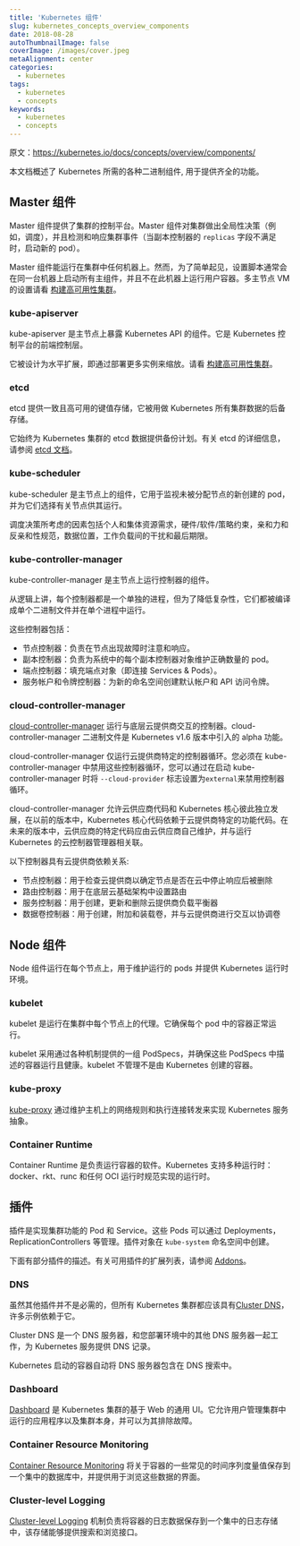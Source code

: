 ```yaml
---
title: 'Kubernetes 组件'
slug: kubernetes_concepts_overview_components
date: 2018-08-28
autoThumbnailImage: false
coverImage: /images/cover.jpeg
metaAlignment: center
categories:
  - kubernetes
tags:
  - kubernetes
  - concepts
keywords:
  - kubernetes
  - concepts
---
```


原文：https://kubernetes.io/docs/concepts/overview/components/

本文档概述了 Kubernetes 所需的各种二进制组件, 用于提供齐全的功能。

<!--more-->

## Master 组件

Master 组件提供了集群的控制平台。Master 组件对集群做出全局性决策（例如，调度），并且检测和响应集群事件（当副本控制器的 `replicas` 字段不满足时，启动新的 pod）。

Master 组件能运行在集群中任何机器上。然而，为了简单起见，设置脚本通常会在同一台机器上启动所有主组件，并且不在此机器上运行用户容器。多主节点 VM 的设置请看 [构建高可用性集群](https://kubernetes.io/docs/admin/high-availability/)。

### kube-apiserver

kube-apiserver 是主节点上暴露 Kubernetes API 的组件。它是 Kubernetes 控制平台的前端控制层。

它被设计为水平扩展，即通过部署更多实例来缩放。请看 [构建高可用性集群](https://kubernetes.io/docs/admin/high-availability/)。

### etcd

etcd 提供一致且高可用的键值存储，它被用做 Kubernetes 所有集群数据的后备存储。

它始终为 Kubernetes 集群的 etcd 数据提供备份计划。有关 etcd 的详细信息，请参阅 [etcd 文档](https://github.com/coreos/etcd/blob/master/Documentation/docs.md)。

### kube-scheduler

kube-scheduler 是主节点上的组件，它用于监视未被分配节点的新创建的 pod，并为它们选择有关节点供其运行。

调度决策所考虑的因素包括个人和集体资源需求，硬件/软件/策略约束，亲和力和反亲和性规范，数据位置，工作负载间的干扰和最后期限。

### kube-controller-manager

kube-controller-manager 是主节点上运行控制器的组件。

从逻辑上讲，每个控制器都是一个单独的进程，但为了降低复杂性，它们都被编译成单个二进制文件并在单个进程中运行。

这些控制器包括：

- 节点控制器：负责在节点出现故障时注意和响应。
- 副本控制器：负责为系统中的每个副本控制器对象维护正确数量的 pod。
- 端点控制器：填充端点对象（即连接 Services & Pods）。
- 服务帐户和令牌控制器：为新的命名空间创建默认帐户和 API 访问令牌。

### cloud-controller-manager

[cloud-controller-manager](https://kubernetes.io/docs/tasks/administer-cluster/running-cloud-controller/) 运行与底层云提供商交互的控制器。cloud-controller-manager 二进制文件是 Kubernetes v1.6 版本中引入的 alpha 功能。

cloud-controller-manager 仅运行云提供商特定的控制器循环。您必须在 kube-controller-manager 中禁用这些控制器循环，您可以通过在启动 kube-controller-manager 时将 `--cloud-provider` 标志设置为`external`来禁用控制器循环。

cloud-controller-manager 允许云供应商代码和 Kubernetes 核心彼此独立发展，在以前的版本中，Kubernetes 核心代码依赖于云提供商特定的功能代码。在未来的版本中，云供应商的特定代码应由云供应商自己维护，并与运行 Kubernetes 的云控制器管理器相关联。

以下控制器具有云提供商依赖关系:

- 节点控制器：用于检查云提供商以确定节点是否在云中停止响应后被删除
- 路由控制器：用于在底层云基础架构中设置路由
- 服务控制器：用于创建，更新和删除云提供商负载平衡器
- 数据卷控制器：用于创建，附加和装载卷，并与云提供商进行交互以协调卷

## Node 组件

Node 组件运行在每个节点上，用于维护运行的 pods 并提供 Kubernetes 运行时环境。

### kubelet

kubelet 是运行在集群中每个节点上的代理。它确保每个 pod 中的容器正常运行。

kubelet 采用通过各种机制提供的一组 PodSpecs，并确保这些 PodSpecs 中描述的容器运行且健康。kubelet 不管理不是由 Kubernetes 创建的容器。

### kube-proxy

[kube-proxy](https://kubernetes.io/docs/admin/kube-proxy/) 通过维护主机上的网络规则和执行连接转发来实现 Kubernetes 服务抽象。

### Container Runtime

Container Runtime 是负责运行容器的软件。Kubernetes 支持多种运行时：docker、rkt、runc 和任何 OCI 运行时规范实现的运行时。

## 插件

插件是实现集群功能的 Pod 和 Service。这些 Pods 可以通过 Deployments，ReplicationControllers 等管理。插件对象在 `kube-system` 命名空间中创建。

下面有部分插件的描述。有关可用插件的扩展列表，请参阅 [Addons](https://kubernetes.io/docs/concepts/cluster-administration/addons/)。

### DNS

虽然其他插件并不是必需的，但所有 Kubernetes 集群都应该具有[Cluster DNS](/docs/concepts/services-networking/dns-pod-service/)，许多示例依赖于它。

Cluster DNS 是一个 DNS 服务器，和您部署环境中的其他 DNS 服务器一起工作，为 Kubernetes 服务提供 DNS 记录。

Kubernetes 启动的容器自动将 DNS 服务器包含在 DNS 搜索中。

### Dashboard

[Dashboard](https://kubernetes.io/docs/tasks/access-application-cluster/web-ui-dashboard/) 是 Kubernetes 集群的基于 Web 的通用 UI。它允许用户管理集群中运行的应用程序以及集群本身，并可以为其排除故障。

### Container Resource Monitoring

[Container Resource Monitoring](https://kubernetes.io/docs/tasks/debug-application-cluster/resource-usage-monitoring/) 将关于容器的一些常见的时间序列度量值保存到一个集中的数据库中，并提供用于浏览这些数据的界面。

### Cluster-level Logging

[Cluster-level Logging](https://kubernetes.io/docs/concepts/cluster-administration/logging/) 机制负责将容器的日志数据保存到一个集中的日志存储中，该存储能够提供搜索和浏览接口。
